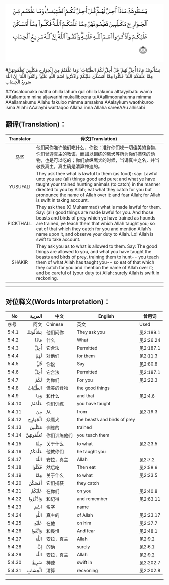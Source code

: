 ![005:004](images/005_004.gif)

#يَسْأَلُونَكَ مَاذَا أُحِلَّ لَهُمْ ۖ قُلْ أُحِلَّ لَكُمُ الطَّيِّبَاتُ ۙ وَمَا عَلَّمْتُمْ مِنَ الْجَوَارِحِ مُكَلِّبِينَ تُعَلِّمُونَهُنَّ مِمَّا عَلَّمَكُمُ اللَّهُ ۖ فَكُلُوا مِمَّا أَمْسَكْنَ عَلَيْكُمْ وَاذْكُرُوا اسْمَ اللَّهِ عَلَيْهِ ۖ وَاتَّقُوا اللَّهَ ۚ إِنَّ اللَّهَ سَرِيعُ الْحِسَابِ 

##Yasaloonaka matha ohilla lahum qul ohilla lakumu alttayyibatu wama AAallamtum mina aljawarihi mukallibeena tuAAallimoonahunna mimma AAallamakumu Allahu fakuloo mimma amsakna AAalaykum waothkuroo isma Allahi AAalayhi waittaqoo Allaha inna Allaha sareeAAu alhisabi 

## 翻译(Translation)：

| Translator | 译文(Translation)                                            |
| :--------: | ------------------------------------------------------------ |
|    马坚    | 他们问你准许他们吃什么，你说：准许你们吃一切佳美的食物，你们曾遵真主的教诲，而加以训练的鹰犬等所为你们捕获的动物，也是可以吃的；你们放纵鹰犬的时候，当诵真主之名，并当敬畏真主。真主确是清算神速的。 |
|  YUSUFALI  | They ask thee what is lawful to them (as food): say: Lawful unto you are (all) things good and pure: and what ye have taught your trained hunting animals (to catch) in the manner directed to you by Allah; eat what they catch for you but pronounce the name of Allah over it: and fear Allah; for Allah is swift in taking account. |
| PICKTHALL  | They ask thee (O Muhammad) what is made lawful for them. Say: (all) good things are made lawful for you. And those beasts and birds of prey which ye have trained as hounds are trained, ye teach them that which Allah taught you; so eat of that which they catch for you and mention Allah's name upon it, and observe your duty to Allah. Lo! Allah is swift to take account. |
|   SHAKIR   | They ask you as to what is allowed to them. Say: The good things are allowed to you, and what you have taught the beasts and birds of prey, training them to hunt-- you teach them of what Allah has taught you-- so eat of that which they catch for you and mention the name of Allah over it; and be careful of (your duty to) Allah; surely Allah is swift in reckoning. |

---

## 对位释义(Words Interpretation)：

| No   | العربية | 中文    | English | 曾用词 |
| ---- | ------: | ------- | ------- | ------ |
| 序号 |    阿文 | Chinese | 英文    | Used   |
| 5:4.1  | يَسْأَلُونَكَ  | 他们问你     | They ask you                 | 见2:189.1 |
| 5:4.2  | مَاذَا     | 什么         | What                         | 见2:26.24 |
| 5:4.3  | أُحِلَّ      | 它合法       | Permitted                    | 见2:187.1 |
| 5:4.4  | لَهُمْ      | 对他们       | for them                     | 见2:11.3  |
| 5:4.5  | قُلْ       | 你说         | Say                          | 见2:80.8  |
| 5:4.6  | أُحِلَّ      | 它合法       | Permitted                    | 见2:187.1 |
| 5:4.7  | لَكُمُ      | 为你们       | For you                      | 见2:22.3  |
| 5:4.8  | الطَّيِّبَاتُ  | 佳美的食物   | the good things              |           |
| 5:4.9  | وَمَا      | 和什么       | and that                     | 见2:4.6   |
| 5:4.10 | عَلَّمْتُمْ    | 你们训练     | you have taught              |           |
| 5:4.11 | مِنَ       | 从           | from                         | 见2:19.3 |
| 5:4.12 | الْجَوَارِحِ  | 众鹰犬       | the beasts and birds of prey |           |
| 5:4.13 | مُكَلِّبِينَ   | 训练的       | trained                      |           |
| 5:4.14 | تُعَلِّمُونَهُنَّ | 你们训练他们 | you teach them               |           |
| 5:4.15 | مِمَّا      | 关于什么     | to what                      | 见2:23.5  |
| 5:4.16 | عَلَّمَكُمُ    | 他教你们     | he taught you                |           |
| 5:4.17 | اللَّهُ     | 安拉，真主   | Allah                        | 见2:7.2 |
| 5:4.18 | فَكُلُوا    | 然后吃       | Then eat                     | 见2:58.6  |
| 5:4.19 | مِمَّا      | 关于什么     | to what                      | 见2:23.5  |
| 5:4.20 | أَمْسَكْنَ    | 它们捕获     | they catch                   |           |
| 5:4.21 | عَلَيْكُمْ    | 在你们       | on you                       | 见2:40.8  |
| 5:4.22 | وَاذْكُرُوا  | 和记得       | and remember                 | 见2:63.11 |
| 5:4.23 | اسْمَ      | 名字         | name                         |           |
| 5:4.24 | اللَّهِ     | 真主的       | of Allah                     | 见2:23.17 |
| 5:4.25 | عَلَيْهِ     | 在他         | on him                       | 见2:37.7  |
| 5:4.26 | وَاتَّقُوا   | 和畏惧       | And fear                     | 见2:48.1  |
| 5:4.27 | اللَّهَ     | 安拉，真主   | Allah                        | 见2:9.2 |
| 5:4.28 | إِنَّ       | 的确         | surely                       | 见2:6.1   |
| 5:4.29 | اللَّهَ     | 安拉，真主   | Allah                        | 见2:9.2 |
| 5:4.30 | سَرِيعُ     | 神速         | swift in                     | 见2:202.7 |
| 5:4.31 | الْحِسَابِ   | 清算         | reckoning                    | 见2:202.8 |

---
